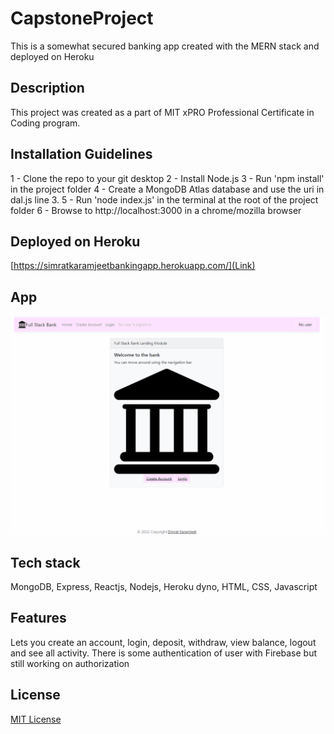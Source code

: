 # CapstoneProject

This is a somewhat secured banking app created with the MERN stack and deployed on Heroku

## Description
This project was created as a part of MIT xPRO Professional Certificate in Coding program.  

## Installation Guidelines
1 - Clone the repo to your git desktop
2 - Install Node.js
3 - Run 'npm install' in the project folder
4 - Create a MongoDB Atlas database and use the uri in dal.js line 3.
5 - Run 'node index.js' in the terminal at the root of the project folder
6 - Browse to http://localhost:3000 in a chrome/mozilla browser

## Deployed on Heroku
[https://simratkaramjeetbankingapp.herokuapp.com/](Link)

## App

![App](FullStackBank.gif)

## Tech stack
MongoDB, Express, Reactjs, Nodejs, Heroku dyno, HTML, CSS, Javascript

## Features
Lets you create an account, login, deposit, withdraw, view balance, logout and see all activity.  There is some authentication of user with Firebase but still working on authorization

## License
[MIT License](LICENSE)
